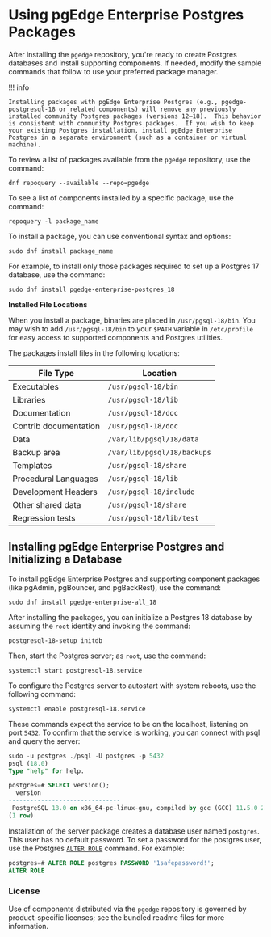 # Using pgEdge Enterprise Postgres Packages

After installing the `pgedge` repository, you're ready to create Postgres databases and install supporting components. If needed, modify the sample commands that follow to use your preferred package manager.

!!! info

    Installing packages with pgEdge Enterprise Postgres (e.g., pgedge-postgresql-18 or related components) will remove any previously installed community Postgres packages (versions 12–18).  This behavior is consistent with community Postgres packages.  If you wish to keep your existing Postgres installation, install pgEdge Enterprise Postgres in a separate environment (such as a container or virtual machine).

To review a list of packages available from the `pgedge` repository, use the command:

  `dnf repoquery --available --repo=pgedge`

To see a list of components installed by a specific package, use the command:

  `repoquery -l package_name`

To install a package, you can use conventional syntax and options:

  `sudo dnf install package_name`

For example, to install only those packages required to set up a Postgres 17 database, use the command:

  `sudo dnf install pgedge-enterprise-postgres_18`

**Installed File Locations**

When you install a package, binaries are placed in `/usr/pgsql-18/bin`. You may wish to add `/usr/pgsql-18/bin` to your `$PATH` variable in `/etc/profile` for easy access to supported components and Postgres utilities.

The packages install files in the following locations:

| File Type | Location |
|-----------|----------|
| Executables | `/usr/pgsql-18/bin` |
| Libraries | `/usr/pgsql-18/lib` |
| Documentation | `/usr/pgsql-18/doc` |
| Contrib documentation | `/usr/pgsql-18/doc` |
| Data | `/var/lib/pgsql/18/data` |
| Backup area | `/var/lib/pgsql/18/backups` |
| Templates | `/usr/pgsql-18/share` |
| Procedural Languages | `/usr/pgsql-18/lib` |
| Development Headers | `/usr/pgsql-18/include` |
| Other shared data | `/usr/pgsql-18/share` |
| Regression tests | `/usr/pgsql-18/lib/test` |


## Installing pgEdge Enterprise Postgres and Initializing a Database

To install pgEdge Enterprise Postgres and supporting component packages (like pgAdmin, pgBouncer, and pgBackRest), use the command:

  `sudo dnf install pgedge-enterprise-all_18`

After installing the packages, you can initialize a Postgres 18 database by assuming the `root` identity and invoking the command:

  `postgresql-18-setup initdb`

Then, start the Postgres server; as `root`, use the command:

  `systemctl start postgresql-18.service`

To configure the Postgres server to autostart with system reboots, use the following command:

  `systemctl enable postgresql-18.service`

These commands expect the service to be on the localhost, listening on port `5432`. To confirm that the service is working, you can connect with psql and query the server:

  ```sql
  sudo -u postgres ./psql -U postgres -p 5432
  psql (18.0)
  Type "help" for help.

  postgres=# SELECT version();
    version                                                  
  -------------------------------
   PostgreSQL 18.0 on x86_64-pc-linux-gnu, compiled by gcc (GCC) 11.5.0 20240719 (Red Hat 11.5.0-5), 64-bit
  (1 row)
  ```

Installation of the server package creates a database user named `postgres`.  This user has no default password.  To set a password for the postgres user, use the Postgres [`ALTER ROLE`](https://www.postgresql.org/docs/18/sql-alterrole.html) command.  For example:

  ```sql
  postgres=# ALTER ROLE postgres PASSWORD '1safepassword!';
  ALTER ROLE
  ```

### License

Use of components distributed via the `pgedge` repository is governed by product-specific licenses; see the bundled readme files for more information.